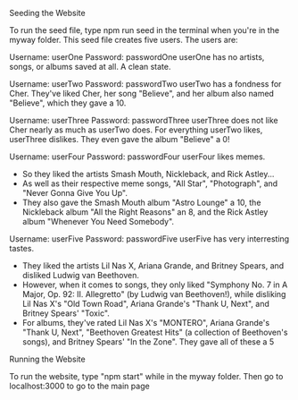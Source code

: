 Seeding the Website

To run the seed file, type npm run seed in the terminal when you're in the myway folder.
This seed file creates five users. The users are:

Username: userOne         Password: passwordOne
userOne has no artists, songs, or albums saved at all. A clean state.

Username: userTwo         Password: passwordTwo
userTwo has a fondness for Cher. They've liked Cher, her song "Believe", and her album also
named "Believe", which they gave a 10.

Username: userThree       Password: passwordThree
userThree does not like Cher nearly as much as userTwo does. For everything userTwo likes,
userThree dislikes. They even gave the album "Believe" a 0!

Username: userFour        Password: passwordFour
userFour likes memes. 
- So they liked the artists Smash Mouth, Nickleback, and Rick Astley... 
- As well as their respective meme songs, "All Star", "Photograph", and "Never Gonna Give You 
Up".
- They also gave the Smash Mouth album "Astro Lounge" a 10, the Nickleback album "All the 
Right Reasons" an 8, and the Rick Astley album "Whenever You Need Somebody".

Username: userFive        Password: passwordFive
userFive has very interresting tastes. 
- They liked the artists Lil Nas X, Ariana Grande, and
Britney Spears, and disliked Ludwig van Beethoven.
- However, when it comes to songs, they
only liked "Symphony No. 7 in A Major, Op. 92: II. Allegretto" (by Ludwig van Beethoven!),
while disliking Lil Nas X's "Old Town Road", Ariana Grande's "Thank U, Next", and Britney
Spears' "Toxic". 
- For albums, they've rated Lil Nas X's "MONTERO", Ariana Grande's "Thank U, 
Next", "Beethoven Greatest Hits" (a collection of Beethoven's songs), and Britney Spears'
"In the Zone". They gave all of these a 5



Running the Website

To run the website, type "npm start" while in the myway folder. Then go to localhost:3000 to
go to the main page